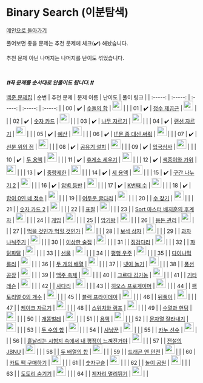 # Binary Search (이분탐색)

[메인으로 돌아가기](https://github.com/tony9402/baekjoon)

풀어보면 좋을 문제는 추천 문제에 체크(:heavy_check_mark:) 해놨습니다.

추천 문제 아닌 나머지는 나머지를 난이도 섞었습니다.

<br>

***❗️❗️꼭 문제를 순서대로 안풀어도 됩니다.❗️❗️***

[백준 문제집](https://www.acmicpc.net/workbook/view/7277)
|          순번          |        추천 문제         |        문제 이름         |         난이도          |        풀이 링크         |
| :-----: | :-----: | :-----: | :-----: | :-----: |
| 00 |  :heavy_check_mark:  | <a href="http://boj.kr/1789" target="_blank">수들의 합</a> | <img height="25px" width="25px=" src="https://static.solved.ac/tier_small/6.svg"/> |                      |
| 01 |  :heavy_check_mark:  | <a href="http://boj.kr/2417" target="_blank">정수 제곱근</a> | <img height="25px" width="25px=" src="https://static.solved.ac/tier_small/6.svg"/> |                      |
| 02 |  :heavy_check_mark:  | <a href="http://boj.kr/10815" target="_blank">숫자 카드</a> | <img height="25px" width="25px=" src="https://static.solved.ac/tier_small/7.svg"/> |                      |
| 03 |  :heavy_check_mark:  | <a href="http://boj.kr/2805" target="_blank">나무 자르기</a> | <img height="25px" width="25px=" src="https://static.solved.ac/tier_small/8.svg"/> |                      |
| 04 |  :heavy_check_mark:  | <a href="http://boj.kr/1654" target="_blank">랜선 자르기</a> | <img height="25px" width="25px=" src="https://static.solved.ac/tier_small/8.svg"/> |                      |
| 05 |  :heavy_check_mark:  | <a href="http://boj.kr/2512" target="_blank">예산</a> | <img height="25px" width="25px=" src="https://static.solved.ac/tier_small/8.svg"/> |                      |
| 06 |  :heavy_check_mark:  | <a href="http://boj.kr/19637" target="_blank">IF문 좀 대신 써줘</a> | <img height="25px" width="25px=" src="https://static.solved.ac/tier_small/8.svg"/> |                      |
| 07 |  :heavy_check_mark:  | <a href="http://boj.kr/11663" target="_blank">선분 위의 점</a> | <img height="25px" width="25px=" src="https://static.solved.ac/tier_small/8.svg"/> |                      |
| 08 |  :heavy_check_mark:  | <a href="http://boj.kr/2110" target="_blank">공유기 설치</a> | <img height="25px" width="25px=" src="https://static.solved.ac/tier_small/10.svg"/> |                      |
| 09 |  :heavy_check_mark:  | <a href="http://boj.kr/3079" target="_blank">입국심사</a> | <img height="25px" width="25px=" src="https://static.solved.ac/tier_small/10.svg"/> |                      |
| 10 |  :heavy_check_mark:  | <a href="http://boj.kr/2470" target="_blank">두 용액</a> | <img height="25px" width="25px=" src="https://static.solved.ac/tier_small/11.svg"/> |                      |
| 11 |  :heavy_check_mark:  | <a href="http://boj.kr/1477" target="_blank">휴게소 세우기</a> | <img height="25px" width="25px=" src="https://static.solved.ac/tier_small/11.svg"/> |                      |
| 12 |  :heavy_check_mark:  | <a href="http://boj.kr/20444" target="_blank">색종이와 가위</a> | <img height="25px" width="25px=" src="https://static.solved.ac/tier_small/11.svg"/> |                      |
| 13 |  :heavy_check_mark:  | <a href="http://boj.kr/1939" target="_blank">중량제한</a> | <img height="25px" width="25px=" src="https://static.solved.ac/tier_small/12.svg"/> |                      |
| 14 |  :heavy_check_mark:  | <a href="http://boj.kr/2473" target="_blank">세 용액</a> | <img height="25px" width="25px=" src="https://static.solved.ac/tier_small/12.svg"/> |                      |
| 15 |  :heavy_check_mark:  | <a href="http://boj.kr/13397" target="_blank">구간 나누기 2</a> | <img height="25px" width="25px=" src="https://static.solved.ac/tier_small/12.svg"/> |                      |
| 16 |  :heavy_check_mark:  | <a href="http://boj.kr/2412" target="_blank">암벽 등반</a> | <img height="25px" width="25px=" src="https://static.solved.ac/tier_small/12.svg"/> |                      |
| 17 |  :heavy_check_mark:  | <a href="http://boj.kr/1300" target="_blank">K번째 수</a> | <img height="25px" width="25px=" src="https://static.solved.ac/tier_small/13.svg"/> |                      |
| 18 |  :heavy_check_mark:  | <a href="http://boj.kr/7453" target="_blank">합이 0인 네 정수</a> | <img height="25px" width="25px=" src="https://static.solved.ac/tier_small/14.svg"/> |                      |
| 19 |                      | <a href="http://boj.kr/17266" target="_blank">어두운 굴다리</a> | <img height="25px" width="25px=" src="https://static.solved.ac/tier_small/6.svg"/> |                      |
| 20 |                      | <a href="http://boj.kr/1920" target="_blank">수 찾기</a> | <img height="25px" width="25px=" src="https://static.solved.ac/tier_small/7.svg"/> |                      |
| 21 |                      | <a href="http://boj.kr/10816" target="_blank">숫자 카드 2</a> | <img height="25px" width="25px=" src="https://static.solved.ac/tier_small/7.svg"/> |                      |
| 22 |                      | <a href="http://boj.kr/2428" target="_blank">표절</a> | <img height="25px" width="25px=" src="https://static.solved.ac/tier_small/7.svg"/> |                      |
| 23 |                      | <a href="http://boj.kr/20551" target="_blank">Sort 마스터 배지훈의 후계자</a> | <img height="25px" width="25px=" src="https://static.solved.ac/tier_small/7.svg"/> |                      |
| 24 |                      | <a href="http://boj.kr/1072" target="_blank">게임</a> | <img height="25px" width="25px=" src="https://static.solved.ac/tier_small/8.svg"/> |                      |
| 25 |                      | <a href="http://boj.kr/2776" target="_blank">암기왕</a> | <img height="25px" width="25px=" src="https://static.solved.ac/tier_small/8.svg"/> |                      |
| 26 |                      | <a href="http://boj.kr/6236" target="_blank">용돈 관리</a> | <img height="25px" width="25px=" src="https://static.solved.ac/tier_small/8.svg"/> |                      |
| 27 |                      | <a href="http://boj.kr/7795" target="_blank">먹을 것인가 먹힐 것인가</a> | <img height="25px" width="25px=" src="https://static.solved.ac/tier_small/8.svg"/> |                      |
| 28 |                      | <a href="http://boj.kr/2792" target="_blank">보석 상자</a> | <img height="25px" width="25px=" src="https://static.solved.ac/tier_small/8.svg"/> |                      |
| 29 |                      | <a href="http://boj.kr/16401" target="_blank">과자 나눠주기</a> | <img height="25px" width="25px=" src="https://static.solved.ac/tier_small/8.svg"/> |                      |
| 30 |                      | <a href="http://boj.kr/13702" target="_blank">이상한 술집</a> | <img height="25px" width="25px=" src="https://static.solved.ac/tier_small/8.svg"/> |                      |
| 31 |                      | <a href="http://boj.kr/11561" target="_blank">징검다리</a> | <img height="25px" width="25px=" src="https://static.solved.ac/tier_small/8.svg"/> |                      |
| 32 |                      | <a href="http://boj.kr/14627" target="_blank">파닭파닭</a> | <img height="25px" width="25px=" src="https://static.solved.ac/tier_small/8.svg"/> |                      |
| 33 |                      | <a href="http://boj.kr/1166" target="_blank">선물</a> | <img height="25px" width="25px=" src="https://static.solved.ac/tier_small/8.svg"/> |                      |
| 34 |                      | <a href="http://boj.kr/17451" target="_blank">평행 우주</a> | <img height="25px" width="25px=" src="https://static.solved.ac/tier_small/8.svg"/> |                      |
| 35 |                      | <a href="http://boj.kr/17393" target="_blank">다이나믹 롤러</a> | <img height="25px" width="25px=" src="https://static.solved.ac/tier_small/8.svg"/> |                      |
| 36 |                      | <a href="http://boj.kr/17124" target="_blank">두 개의 배열</a> | <img height="25px" width="25px=" src="https://static.solved.ac/tier_small/8.svg"/> |                      |
| 37 |                      | <a href="http://boj.kr/2121" target="_blank">넷이 놀기</a> | <img height="25px" width="25px=" src="https://static.solved.ac/tier_small/8.svg"/> |                      |
| 38 |                      | <a href="http://boj.kr/15810" target="_blank">풍선 공장</a> | <img height="25px" width="25px=" src="https://static.solved.ac/tier_small/9.svg"/> |                      |
| 39 |                      | <a href="http://boj.kr/17503" target="_blank">맥주 축제</a> | <img height="25px" width="25px=" src="https://static.solved.ac/tier_small/9.svg"/> |                      |
| 40 |                      | <a href="http://boj.kr/18113" target="_blank">그르다 김가놈</a> | <img height="25px" width="25px=" src="https://static.solved.ac/tier_small/9.svg"/> |                      |
| 41 |                      | <a href="http://boj.kr/2343" target="_blank">기타 레슨</a> | <img height="25px" width="25px=" src="https://static.solved.ac/tier_small/10.svg"/> |                      |
| 42 |                      | <a href="http://boj.kr/2022" target="_blank">사다리</a> | <img height="25px" width="25px=" src="https://static.solved.ac/tier_small/10.svg"/> |                      |
| 43 |                      | <a href="http://boj.kr/16564" target="_blank">히오스 프로게이머</a> | <img height="25px" width="25px=" src="https://static.solved.ac/tier_small/10.svg"/> |                      |
| 44 |                      | <a href="http://boj.kr/11687" target="_blank">팩토리얼 0의 개수</a> | <img height="25px" width="25px=" src="https://static.solved.ac/tier_small/10.svg"/> |                      |
| 45 |                      | <a href="http://boj.kr/18114" target="_blank">블랙 프라이데이</a> | <img height="25px" width="25px=" src="https://static.solved.ac/tier_small/10.svg"/> |                      |
| 46 |                      | <a href="http://boj.kr/14575" target="_blank">뒤풀이</a> | <img height="25px" width="25px=" src="https://static.solved.ac/tier_small/10.svg"/> |                      |
| 47 |                      | <a href="http://boj.kr/17179" target="_blank">케이크 자르기</a> | <img height="25px" width="25px=" src="https://static.solved.ac/tier_small/10.svg"/> |                      |
| 48 |                      | <a href="http://boj.kr/16960" target="_blank">스위치와 램프</a> | <img height="25px" width="25px=" src="https://static.solved.ac/tier_small/10.svg"/> |                      |
| 49 |                      | <a href="http://boj.kr/20495" target="_blank">수열과 헌팅</a> | <img height="25px" width="25px=" src="https://static.solved.ac/tier_small/10.svg"/> |                      |
| 50 |                      | <a href="http://boj.kr/3020" target="_blank">개똥벌레</a> | <img height="25px" width="25px=" src="https://static.solved.ac/tier_small/11.svg"/> |                      |
| 51 |                      | <a href="http://boj.kr/2467" target="_blank">용액</a> | <img height="25px" width="25px=" src="https://static.solved.ac/tier_small/11.svg"/> |                      |
| 52 |                      | <a href="http://boj.kr/2866" target="_blank">문자열 잘라내기</a> | <img height="25px" width="25px=" src="https://static.solved.ac/tier_small/11.svg"/> |                      |
| 53 |                      | <a href="http://boj.kr/9024" target="_blank">두 수의 합</a> | <img height="25px" width="25px=" src="https://static.solved.ac/tier_small/11.svg"/> |                      |
| 54 |                      | <a href="http://boj.kr/8983" target="_blank">사냥꾼</a> | <img height="25px" width="25px=" src="https://static.solved.ac/tier_small/12.svg"/> |                      |
| 55 |                      | <a href="http://boj.kr/9007" target="_blank">카누 선수</a> | <img height="25px" width="25px=" src="https://static.solved.ac/tier_small/12.svg"/> |                      |
| 56 |                      | <a href="http://boj.kr/17951" target="_blank">흩날리는 시험지 속에서 내 평점이 느껴진거야</a> | <img height="25px" width="25px=" src="https://static.solved.ac/tier_small/12.svg"/> |                      |
| 57 |                      | <a href="http://boj.kr/12757" target="_blank">전설의 JBNU</a> | <img height="25px" width="25px=" src="https://static.solved.ac/tier_small/12.svg"/> |                      |
| 58 |                      | <a href="http://boj.kr/2143" target="_blank">두 배열의 합</a> | <img height="25px" width="25px=" src="https://static.solved.ac/tier_small/13.svg"/> |                      |
| 59 |                      | <a href="http://boj.kr/16434" target="_blank">드래곤 앤 던전</a> | <img height="25px" width="25px=" src="https://static.solved.ac/tier_small/13.svg"/> |                      |
| 60 |                      | <a href="http://boj.kr/15823" target="_blank">카트 팩 구매하기</a> | <img height="25px" width="25px=" src="https://static.solved.ac/tier_small/13.svg"/> |                      |
| 61 |                      | <a href="http://boj.kr/2613" target="_blank">숫자구슬</a> | <img height="25px" width="25px=" src="https://static.solved.ac/tier_small/14.svg"/> |                      |
| 62 |                      | <a href="http://boj.kr/1561" target="_blank">놀이 공원</a> | <img height="25px" width="25px=" src="https://static.solved.ac/tier_small/14.svg"/> |                      |
| 63 |                      | <a href="http://boj.kr/15732" target="_blank">도토리 숨기기</a> | <img height="25px" width="25px=" src="https://static.solved.ac/tier_small/14.svg"/> |                      |
| 64 |                      | <a href="http://boj.kr/6209" target="_blank">제자리 멀리뛰기</a> | <img height="25px" width="25px=" src="https://static.solved.ac/tier_small/14.svg"/> |                      |
